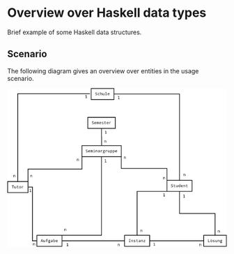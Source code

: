Overview over Haskell data types
================================

Brief example of some Haskell data structures.


Scenario
--------

The following diagram gives an overview over entities in the usage scenario.

![ERD](https://github.com/J-Hannes/snap-databases/blob/master/DataModel.png?raw=true)
